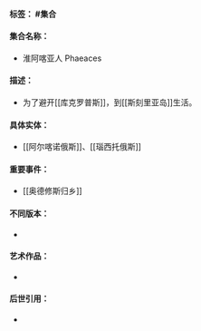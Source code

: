 #### 标签： #集合
#### 集合名称：
- 淮阿喀亚人 Phaeaces
#### 描述：
- 为了避开[[库克罗普斯]]，到[[斯刻里亚岛]]生活。
#### 具体实体：
- [[阿尔喀诺俄斯]]、[[瑙西托俄斯]]
#### 重要事件：
- [[奥德修斯归乡]]
#### 不同版本：
- 
#### 艺术作品：
- 
#### 后世引用：
- 